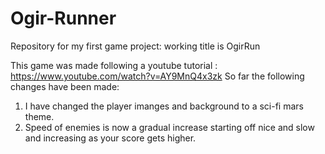 # Ogir-Runner
Repository for my first game project: working title is OgirRun

This game was made following a youtube tutorial : https://www.youtube.com/watch?v=AY9MnQ4x3zk
So far the following changes have been made: 

1. I have changed the player imanges and background to a sci-fi mars theme. 
2. Speed of enemies is now a gradual increase starting off nice and slow and increasing as your score gets higher. 

